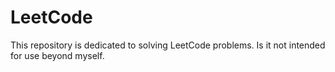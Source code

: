 # LeetCode

This repository is dedicated to solving LeetCode problems. Is it not intended for use beyond myself.
